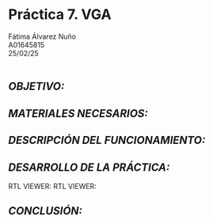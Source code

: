# Práctica 7. VGA
Fátima Álvarez Nuño <br/>
A01645815 <br/>
25/02/25 <br/>
<br/>

## *OBJETIVO:* <br/>

## *MATERIALES NECESARIOS:* <br/>

## *DESCRIPCIÓN DEL FUNCIONAMIENTO:* <br/>

## *DESARROLLO DE LA PRÁCTICA:* <br/>
RTL VIEWER:
RTL VIEWER:

## *CONCLUSIÓN:* <br/>